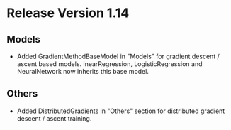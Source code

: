 # Release Version 1.14

## Models

* Added GradientMethodBaseModel in "Models" for gradient descent / ascent based models. inearRegression, LogisticRegression and NeuralNetwork now inherits this base model.

## Others

* Added DistributedGradients in "Others" section for distributed gradient descent / ascent training.

